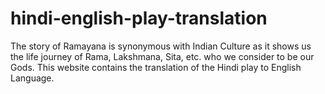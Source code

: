 # hindi-english-play-translation
The story of Ramayana is synonymous with Indian Culture as it shows us the life journey of Rama, Lakshmana, Sita, etc. who we consider to be our Gods. This website contains the translation of the Hindi play to English Language.

